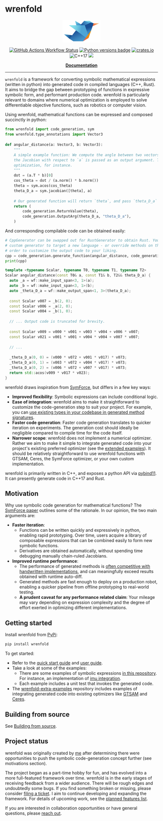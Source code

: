 # wrenfold

<!--- logo_start --->
<p align="center">
<img src="./docs/source/_static/logo.png" alt="wrenfold logo depicting a bird made from folded paper" width="25%"/>
</p>
<!--- logo_end --->

<!--- badges_start --->
<p align="center">
<a href="https://github.com/wrenfold/wrenfold/actions/workflows/ci.yml?query=branch%3Amain"><img alt="GitHub Actions Workflow Status" src="https://github.com/wrenfold/wrenfold/actions/workflows/ci.yml/badge.svg?branch=main"></a>
<a href="https://pypi.org/project/wrenfold/"><img alt="Python versions badge" src="https://img.shields.io/pypi/pyversions/wrenfold"/></a>
<a href="https://crates.io/crates/wrenfold-traits"><img src="https://img.shields.io/crates/v/wrenfold-traits.svg" alt="crates.io"></a>
<img alt="C++17" src="https://img.shields.io/badge/c++-17-blue" />
<a href="https://opensource.org/licenses/MIT"><img src="https://img.shields.io/badge/License-MIT-blue.svg"></a>
</p>
<!--- badges_end --->

<p align="center">
<strong>
<a href="https://wrenfold.org">Documentation</a>
</strong>
</p>

---

<!--- intro_start --->
`wrenfold` is a framework for converting symbolic mathematical expressions (written in python) into generated code in compiled languages (C++, Rust). It aims to bridge the gap between prototyping of functions in expressive symbolic form, and performant production code. wrenfold is particularly relevant to domains where numerical optimization is employed to solve differentiable objective functions, such as robotics or computer vision.

Using wrenfold, mathematical functions can be expressed and composed succinctly in python:

```python
from wrenfold import code_generation, sym
from wrenfold.type_annotations import Vector3

def angular_distance(a: Vector3, b: Vector3):
    """
    A simple example function: We compute the angle between two vectors. The angle is returned, and
    the Jacobian with respect to `a` is passed as an output argument. This might be a cost in an
    optimization, for instance.
    """
    dot = (a.T * b)[0]
    cos_theta = dot / (a.norm() * b.norm())
    theta = sym.acos(cos_theta)
    theta_D_a = sym.jacobian([theta], a)

    # Our generated function will return `theta`, and pass `theta_D_a` as an output arg.
    return (
        code_generation.ReturnValue(theta),
        code_generation.OutputArg(theta_D_a, "theta_D_a"),
    )
```

And corresponding compilable code can be obtained easily:

```python
# CppGenerator can be swapped out for RustGenerator to obtain Rust. You can implement your own
# custom generator to target a new language - or override methods on the provided generators in
# order to customize the output code to your liking.
cpp = code_generation.generate_function(angular_distance, code_generation.CppGenerator())
print(cpp)
```
```cpp
template <typename Scalar, typename T0, typename T1, typename T2>
Scalar angular_distance(const T0& a, const T1& b, T2&& theta_D_a) {
  auto _a = wf::make_input_span<3, 1>(a);
  auto _b = wf::make_input_span<3, 1>(b);
  auto _theta_D_a = wf::make_output_span<1, 3>(theta_D_a);

  const Scalar v007 = _b(2, 0);
  const Scalar v006 = _a(2, 0);
  const Scalar v004 = _b(1, 0);

  // ... Output code is truncated for brevity.

  const Scalar v009 = v000 * v001 + v003 * v004 + v006 * v007;
  const Scalar v021 = v001 * v001 + v004 * v004 + v007 * v007;

  // ...

  _theta_D_a(0, 0) = (v000 * v072 + v001 * v017) * v073;
  _theta_D_a(0, 1) = (v003 * v072 + v004 * v017) * v073;
  _theta_D_a(0, 2) = (v006 * v072 + v007 * v017) * v073;
  return std::acos(v009 * v017 * v023);
}
```

wrenfold draws inspiration from [SymForce](https://symforce.org), but differs in a few key ways:

* **Improved flexibility**: Symbolic expressions can include conditional logic.
* **Ease of integration**: wrenfold aims to make it straightforward to customize the code-generation step to suit your project. For example, you can [use existing types in your codebase in generated method signatures](https://wrenfold.org/reference/custom_types.html).
* **Faster code generation**: Faster code generation translates to quicker iteration on experiments. The generation cost should ideally be negligible compared to compile time for the code itself.
* **Narrower scope**: wrenfold does not implement a numerical optimizer. Rather we aim to make it simple to integrate generated code into your project's existing preferred optimizer (see the [extended examples](https://github.com/wrenfold/wrenfold-extra-examples)). It should be relatively straightforward to use wrenfold functions with GTSAM, Ceres, the SymForce optimizer, or your own custom implementation.

wrenfold is primarily written in C++, and exposes a python API via [pybind11](https://pybind11.readthedocs.io). It can presently generate code in C++17 and Rust.
<!--- intro_end --->

## Motivation

<!--- motivation_start --->
Why use symbolic code generation for mathematical functions? The [SymForce paper](https://arxiv.org/abs/2204.07889) outlines some of the rationale. In our opinion, the two main arguments are:

* **Faster iteration**:
  - Functions can be written quickly and expressively in python, enabling rapid prototyping. Over time, users acquire a library of composable expressions that can be combined easily to form new symbolic functions.
  - Derivatives are obtained automatically, without spending time debugging manually chain-ruled Jacobians.
* **Improved runtime performance**:
  - The performance of generated methods is [often competitive with handwritten implementations](https://wrenfold.org/performance.html), and can meaningfully exceed results obtained with runtime auto-diff.
  - Generated methods are fast enough to deploy on a production robot, enabling a quicker pipeline from offline prototyping to real-world testing.
  - **A prudent caveat for any performance related claim**: Your mileage may vary depending on expression complexity and the degree of effort exerted in optimizing different implementations.

<!--- motivation_end --->

## Getting started

Install wrenfold from [PyPi](https://pypi.org/project/wrenfold/):

```bash
pip install wrenfold
```

To get started:
- Refer to the [quick start guide](https://wrenfold.org/quick_start.html) and [user guide](https://wrenfold.org/reference/index.html).
- Take a look at some of the examples:
  - There are some examples of symbolic expressions [in this repository](examples). For instance, an implementation of [imu integration](examples/imu_integration/imu_integration.py).
  - Each example includes a unit test that invokes the generated code.
- The [wrenfold-extra-examples](https://github.com/wrenfold/wrenfold-extra-examples) repository includes examples of integrating generated code into existing optimizers like [GTSAM](http://gtsam.org) and [Ceres](http://ceres-solver.org).

## Building from source

See [Building from source](https://wrenfold.org/building.html).

## Project status

wrenfold was originally created by [me](https://github.com/gareth-cross) after determining there were opportunities to push the symbolic code-generation concept further (see motivations section).

The project began as a part-time hobby for fun, and has evolved into a more full-featured framework over time. wrenfold is in the early stages of receiving feedback from a wider audience. There will be rough edges and undoubtedly some bugs. If you find something broken or missing, please consider [filing a ticket](https://github.com/wrenfold/wrenfold/issues/new/choose). I aim to continue developing and expanding the framework. For details of upcoming work, see the [planned features list](https://github.com/wrenfold/wrenfold/issues?q=is%3Aissue+is%3Aopen+label%3Afeature).

If you are interested in collaboration opportunities or have general questions, please [reach out](mailto:gcross.code@icloud.com?subject=Wrenfold).
